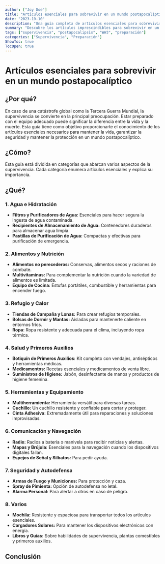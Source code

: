```yaml
---
author: ["Joy Doe"]
title: "Artículos esenciales para sobrevivir en un mundo postapocalíptico"
date: "2023-10-10"
description: "Una guía completa de artículos esenciales para sobrevivir en un mundo postapocalíptico, especialmente después de la Tercera Guerra Mundial."
summary: "Descubre los artículos imprescindibles para sobrevivir en un mundo postapocalíptico, centrándote en equipo práctico y esencial para la alimentación, seguridad y protección."
tags: ["supervivencia", "postapocalipsis", "WW3", "preparación"]
categories: ["Supervivencia", "Preparación"]
ShowToc: true
TocOpen: true
---
```


# Artículos esenciales para sobrevivir en un mundo postapocalíptico

## ¿Por qué?
En caso de una catástrofe global como la Tercera Guerra Mundial, la supervivencia se convierte en la principal preocupación. Estar preparado con el equipo adecuado puede significar la diferencia entre la vida y la muerte. Esta guía tiene como objetivo proporcionarte el conocimiento de los artículos esenciales necesarios para mantener la vida, garantizar la seguridad y mantener la protección en un mundo postapocalíptico.

## ¿Cómo?
Esta guía está dividida en categorías que abarcan varios aspectos de la supervivencia. Cada categoría enumera artículos esenciales y explica su importancia.

## ¿Qué?

### 1. Agua e Hidratación
- **Filtros y Purificadores de Agua:** Esenciales para hacer segura la ingesta de agua contaminada.
- **Recipientes de Almacenamiento de Agua:** Contenedores duraderos para almacenar agua limpia.
- **Pastillas de Purificación de Agua:** Compactas y efectivas para purificación de emergencia.

### 2. Alimentos y Nutrición
- **Alimentos no perecederos:** Conservas, alimentos secos y raciones de combate.
- **Multivitaminas:** Para complementar la nutrición cuando la variedad de alimentos es limitada.
- **Equipo de Cocina:** Estufas portátiles, combustible y herramientas para encender fuego.

### 3. Refugio y Calor
- **Tiendas de Campaña y Lonas:** Para crear refugios temporales.
- **Bolsas de Dormir y Mantas:** Aisladas para mantenerte caliente en entornos fríos.
- **Ropa:** Ropa resistente y adecuada para el clima, incluyendo ropa térmica.

### 4. Salud y Primeros Auxilios
- **Botiquín de Primeros Auxilios:** Kit completo con vendajes, antisépticos y herramientas médicas.
- **Medicamentos:** Recetas esenciales y medicamentos de venta libre.
- **Suministros de Higiene:** Jabón, desinfectante de manos y productos de higiene femenina.

### 5. Herramientas y Equipamiento
- **Multiherramienta:** Herramienta versátil para diversas tareas.
- **Cuchillo:** Un cuchillo resistente y confiable para cortar y proteger.
- **Cinta Adhesiva:** Extremadamente útil para reparaciones y soluciones improvisadas.

### 6. Comunicación y Navegación
- **Radio:** Radios a batería o manivela para recibir noticias y alertas.
- **Mapas y Brújula:** Esenciales para la navegación cuando los dispositivos digitales fallan.
- **Espejos de Señal y Silbatos:** Para pedir ayuda.

### 7. Seguridad y Autodefensa
- **Armas de Fuego y Municiones:** Para protección y caza.
- **Spray de Pimienta:** Opción de autodefensa no letal.
- **Alarma Personal:** Para alertar a otros en caso de peligro.

### 8. Varios
- **Mochila:** Resistente y espaciosa para transportar todos los artículos esenciales.
- **Cargadores Solares:** Para mantener los dispositivos electrónicos con energía.
- **Libros y Guías:** Sobre habilidades de supervivencia, plantas comestibles y primeros auxilios.

## Conclusión